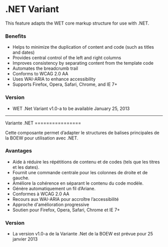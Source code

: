 .NET Variant
===============

This feature adapts the WET core markup structure for use with .NET.

<h3>Benefits</h3>
<ul>
<li>Helps to minimize the duplication of content and code (such as titles and dates)</li>
<li>Provides central control of the left and right columns</li>
<li>Improves consistency by separating content from the template code</li>
<li>Automates the breadcrumb trail</li>
<li>Conforms to WCAG 2.0 AA</li>
<li>Uses WAI-ARIA to enhance accessibility</li>
<li>Supports Firefox, Opera, Safari, Chrome, and IE 7+</li>
</ul>
<h3>Version</h3>
<ul>
<li>WET .Net Variant v1.0-a to be available January 25, 2013</li>
</ul>
<hr />
Variante .NET
================

Cette composante permet d’adapter le structures de balises principales de la BOEW pour utilisation avec .NET.
<h3>Avantages</h3>
<ul>
<li>Aide à réduire les répétitions de contenu et de codes (tels que les titres et les dates).</li>
<li>Fournit une commande centrale pour les colonnes de droite et de gauche.</li>
<li>Améliore la cohérence en séparant le contenu du code modèle.</li>
<li>Génère automatiquement un fil d’Ariane.</li>
<li>Conformes à WCAG 2.0 AA</li>
<li>Recours aux WAI-ARIA pour accroître l’accessibilité</li>
<li>Approche d'amélioration progressive</li>
<li>Soutien pour Firefox, Opera, Safari, Chrome et IE 7+</li>
</ul>
<h3>Version</h3>
<ul>
<li>La version v1.0-a de la Variante .Net de la BOEW est prévue pour 25 janvier 2013</li>
</ul>
